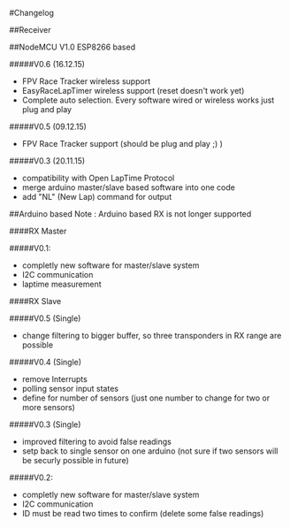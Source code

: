 #Changelog

##Receiver

##NodeMCU V1.0 ESP8266 based

#####V0.6 (16.12.15)
  - FPV Race Tracker wireless support 
  - EasyRaceLapTimer wireless support (reset doesn't work yet)
  - Complete auto selection. Every software wired or wireless works just plug and play

#####V0.5 (09.12.15)
  - FPV Race Tracker support (should be plug and play ;) )

#####V0.3 (20.11.15)
  - compatibility with Open LapTime Protocol
  - merge arduino master/slave based software into one code
  - add "NL" (New Lap) command for output

##Arduino based
Note : Arduino based RX is not longer supported

####RX Master

#####V0.1:
  - completly new software for master/slave system
  - I2C communication
  - laptime measurement
  
####RX Slave

#####V0.5 (Single)
  - change filtering to bigger buffer, so three transponders in RX range are possible
  
#####V0.4 (Single)
  - remove Interrupts
  - polling sensor input states
  - define for number of sensors (just one number to change for two or more sensors)
  
#####V0.3 (Single)
  - improved filtering to avoid false readings
  - setp back to single sensor on one arduino (not sure if two sensors will be securly possible in future)

#####V0.2:
  - completly new software for master/slave system
  - I2C communication
  - ID must be read two times to confirm (delete some false readings)


  

  
